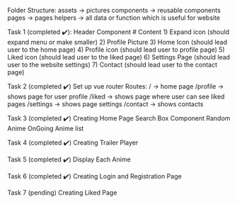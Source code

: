 Folder Structure:
    assets -> pictures
    components -> reusable components
    pages -> pages
    helpers -> all data or function which is useful for website
    
Task 1 (completed ✔️):
    Header Component
    # Content
    1) Expand icon (should expand menu or make smaller)
    2) Profile Picture
    3) Home Icon (should lead user to the home page)
    4) Profile icon (should lead user to profile page)
    5) Liked icon (should lead user to the liked page)
    6) Settings Page (should lead user to the website settings)
    7) Contact (should lead user to the contact page)

Task 2 (completed ✔️)
    Set up vue router
    Routes:
        / -> home page
        /profile -> shows page for user profile
        /liked -> shows page where user can see liked pages
        /settings -> shows page settings
        /contact -> shows contacts

Task 3 (completed ✔️)
    Creating Home Page
    Search Box Component
    Random Anime
    OnGoing Anime list

Task 4 (completed ✔️)
    Creating Trailer Player

Task 5 (completed ✔️)
    Display Each Anime

Task 6 (completed ✔️)
    Creating Login and Registration Page

Task 7 (pending)
    Creating Liked Page